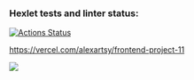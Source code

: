 ### Hexlet tests and linter status:
[![Actions Status](https://github.com/AlexArtsy/frontend-project-11/workflows/hexlet-check/badge.svg)](https://github.com/AlexArtsy/frontend-project-11/actions)

https://vercel.com/alexartsy/frontend-project-11

<a href="https://codeclimate.com/github/AlexArtsy/frontend-project-11/maintainability"><img src="https://api.codeclimate.com/v1/badges/bbe18ca2ccf270c79144/maintainability" /></a>
